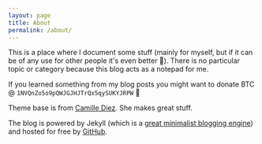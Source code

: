 ```yaml
---
layout: page
title: About
permalink: /about/
---
```


This is a place where I document some stuff (mainly for myself, but if it can be of any use for other people it's even better :speak_no_evil:). There is no particular topic or category because this blog acts as a notepad for me.

If you learned something from my blog posts you might want to donate BTC @ `1NVQnZo5o9pQWJGJHJTrQx5qySUKYJRPW` :hear_no_evil:

Theme base is from [Camille Diez](https://github.com/diezcami/polar-bear-theme). She makes great stuff.

The blog is powered by Jekyll (which is a [great minimalist blogging engine](https://jekyllrb.com/)) and hosted for free by [GitHub](http://github.com).
